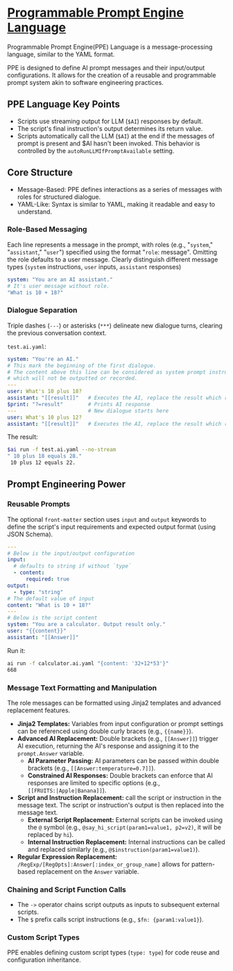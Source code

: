 # [Programmable Prompt Engine Language](./lang.md)

Programmable Prompt Engine(PPE) Language is a message-processing language, similar to the YAML format.

PPE is designed to define AI prompt messages and their input/output configurations. It allows for the creation of a reusable and programmable prompt system akin to software engineering practices.

## PPE Language Key Points

* Scripts use streaming output for LLM (`$AI`) responses by default.
* The script's final instruction's output determines its return value.
* Scripts automatically call the LLM (`$AI`) at the end if the messages of prompt is present and $AI hasn't been invoked. This behavior is controlled by the `autoRunLLMIfPromptAvailable` setting.

## Core Structure

* Message-Based: PPE defines interactions as a series of messages with roles for structured dialogue.
* YAML-Like: Syntax is similar to YAML, making it readable and easy to understand.

### Role-Based Messaging

Each line represents a message in the prompt, with roles (e.g., "`system`," "`assistant`," "`user`") specified using the format "`role`: message". Omitting the role defaults to a user message.
Clearly distinguish different message types (`system` instructions, `user` inputs, `assistant` responses)

```yaml
system: "You are an AI assistant."
# It's user message without role.
"What is 10 + 18?"
```

### Dialogue Separation

Triple dashes (`---`) or asterisks (`***`) delineate new dialogue turns, clearing the previous conversation context.

`test.ai.yaml`:

```yaml
system: "You're an AI."
# This mark the beginning of the first dialogue.
# The content above this line can be considered as system prompt instructions,
# which will not be outputted or recorded.
---
user: What's 10 plus 18?
assistant: "[[result]]"   # Executes the AI, replace the result which return by AI
$print: "?=result"        # Prints AI response
---                       # New dialogue starts here
user: What's 10 plus 12?
assistant: "[[result]]"   # Executes the AI, replace the result which return by AI
```

The result:

```bash
$ai run -f test.ai.yaml --no-stream
" 10 plus 18 equals 28."
 10 plus 12 equals 22.
```

## Prompt Engineering Power

### Reusable Prompts

The optional `front-matter` section uses `input` and `output` keywords to define the script's input requirements and expected output format (using JSON Schema).

```yaml
---
# Below is the input/output configuration
input:
  # defaults to string if without `type`
  - content:
      required: true
output:
  - type: "string"
# The default value of input
content: "What is 10 + 18?"
---
# Below is the script content
system: "You are a calculator. Output result only."
user: "{{content}}"
assistant: "[[Answer]]"
```

Run it:

```bash
ai run -f calculator.ai.yaml "{content: '32+12*53'}"
668
```

### Message Text Formatting and Manipulation

The role messages can be formatted using Jinja2 templates and advanced replacement features.

* **Jinja2 Templates:**  Variables from input configuration or prompt settings can be referenced using double curly braces (e.g., `{{name}}`).
* **Advanced AI Replacement:** Double brackets (e.g., `[[Answer]]`) trigger AI execution, returning the AI's response and assigning it to the `prompt.Answer` variable.
  * **AI Parameter Passing:** AI parameters can be passed within double brackets (e.g., `[[Answer:temperature=0.7]]`).
  * **Constrained AI Responses:** Double brackets can enforce that AI responses are limited to specific options (e.g., `[[FRUITS:|Apple|Banana]]`).
* **Script and Instruction Replacement:** call the script or instruction in the message text. The script or instruction's output is then replaced into the message text.
  * **External Script Replacement:** External scripts can be invoked using the `@` symbol (e.g., `@say_hi_script(param1=value1, p2=v2)`, it will be replaced by `hi`).
  * **Internal Instruction Replacement:**  Internal instructions can be called and replaced similarly (e.g., `@$instruction(param1=value1)`).
* **Regular Expression Replacement:** `/RegExp/[RegOpts]:Answer[:index_or_group_name]` allows for pattern-based replacement on the `Answer` variable.

### Chaining and Script Function Calls

* The `->` operator chains script outputs as inputs to subsequent external scripts.
* The `$` prefix calls script instructions (e.g., `$fn: {param1:value1}`).

### Custom Script Types

PPE enables defining custom script types (`type: type`) for code reuse and configuration inheritance.

